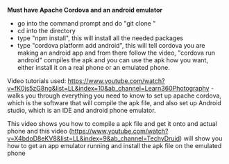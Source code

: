 **Must have Apache Cordova and an android emulator**

- go into the command prompt and do "git clone <repository link>"
- cd into the directory
- type "npm install", this will install all the needed packages
- type "cordova platform add android", this will tell cordova you are making an android app and from there follow the video, "cordova run android" compiles the apk and you can use the apk how you want, either install it on a real phone or an emulated phone.

Video tutorials used: 
https://www.youtube.com/watch?v=fK0js5zG8ng&list=LL&index=10&ab_channel=Learn360Photography - walks you through everything you need to know to set up apache cordova, which is the software that will compile the apk file, and also set up Android studio, which is an IDE and android phone emulator. 

This video shows you how to compile a apk file and get it onto and actual phone and this video (https://www.youtube.com/watch?v=X4bdoD8eKV8&list=LL&index=9&ab_channel=TechyDruid) will show you how to get an app emulator running and install the apk file on the emulated phone
